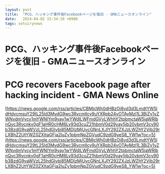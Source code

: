 ```yaml
---
layout: post
title:  "PCG、ハッキング事件後Facebookページを復旧 - GMAニュースオンライン"
date:   2024-04-02 15:34:10 +0900
tags: setuirynews 
---
```


# PCG、ハッキング事件後Facebookページを復旧 - GMAニュースオンライン



# PCG recovers Facebook page after hacking incident - GMA News Online

[https://news.google.com/rss/articles/CBMicWh0dHBzOi8vd3d3LmdtYW5ldHdvcmsuY29tL25ld3MvdG9wc3Rvcmllcy9uYXRpb24vOTAyMzI1L3BjZy1yZWNvdmVycy1mYWNlYm9vay1wYWdlLWFmdGVyLWhhY2tpbmctaW5jaWRlbnQvc3Rvcnkv0gF1aHR0cHM6Ly93d3cuZ21hbmV0d29yay5jb20vbmV3cy90b3BzdG9yaWVzL25hdGlvbi85MDIzMjUvcGNnLXJlY292ZXJzLWZhY2Vib29rLXBhZ2UtYWZ0ZXItaGFja2luZy1pbmNpZGVudC9zdG9yeS8_YW1w?oc=5](https://news.google.com/rss/articles/CBMicWh0dHBzOi8vd3d3LmdtYW5ldHdvcmsuY29tL25ld3MvdG9wc3Rvcmllcy9uYXRpb24vOTAyMzI1L3BjZy1yZWNvdmVycy1mYWNlYm9vay1wYWdlLWFmdGVyLWhhY2tpbmctaW5jaWRlbnQvc3Rvcnkv0gF1aHR0cHM6Ly93d3cuZ21hbmV0d29yay5jb20vbmV3cy90b3BzdG9yaWVzL25hdGlvbi85MDIzMjUvcGNnLXJlY292ZXJzLWZhY2Vib29rLXBhZ2UtYWZ0ZXItaGFja2luZy1pbmNpZGVudC9zdG9yeS8_YW1w?oc=5)

